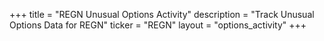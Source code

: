 +++
title = "REGN Unusual Options Activity"
description = "Track Unusual Options Data for REGN"
ticker = "REGN"
layout = "options_activity"
+++

